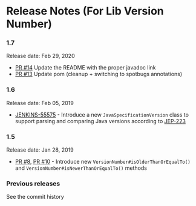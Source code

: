 Release Notes (For Lib Version Number)
====

### 1.7

Release date: Feb 29, 2020

* [PR #14](https://github.com/jenkinsci/lib-version-number/pull/14) Update the README with the proper javadoc link
* [PR #13](https://github.com/jenkinsci/lib-version-number/pull/13) Update pom (cleanup + switching to spotbugs annotations)


### 1.6

Release date: Feb 05, 2019

* [JENKINS-55575](https://issues.jenkins-ci.org/browse/JENKINS-55575) -
Introduce a new `JavaSpecificationVersion` class to support parsing and comparing Java versions
according to [JEP-223](https://openjdk.java.net/jeps/223)

### 1.5

Release date: Jan 28, 2019

* [PR #8](https://github.com/jenkinsci/lib-version-number/pull/8),
  [PR #10](https://github.com/jenkinsci/lib-version-number/pull/10) -
Introduce new `VersionNumber#isOlderThanOrEqualTo()` and `VersionNumber#isNewerThanOrEqualTo()` methods

### Previous releases

See the commit history
